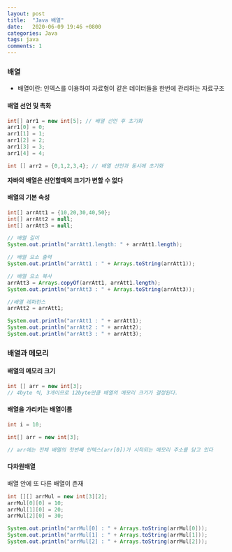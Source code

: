 ```yaml
---
layout: post
title:  "Java 배열"
date:   2020-06-09 19:46 +0800
categories: Java
tags: java
comments: 1
---
```


### 배열

- 배열이란: 인덱스를 이용하여 자료형이 같은 데이터들을 한번에 관리하는 자료구조

#### 배열 선언 및 촉화

```java
int[] arr1 = new int[5]; // 배열 선언 후 초기화
arr1[0] = 0;
arr1[1] = 1;
arr1[2] = 2;
arr1[3] = 3;
arr1[4] = 4;

int [] arr2 = {0,1,2,3,4}; // 배열 선언과 동시에 초기화
```

**자바의 배열은 선언할때의 크기가 변할 수 없다**

#### 배열의 기본 속성

```java
int[] arrAtt1 = {10,20,30,40,50};
int[] arrAtt2 = null;
int[] arrAtt3 = null;

// 배열 길이
System.out.println("arrAtt1.length: " + arrAtt1.length);

// 배열 요소 출력
System.out.println("arrAtt1 : " + Arrays.toString(arrAtt1));

// 배열 요소 복사
arrAtt3 = Arrays.copyOf(arrAtt1, arrAtt1.length);
System.out.println("arrAtt3 : " + Arrays.toString(arrAtt3));

//배열 레퍼런스
arrAtt2 = arrAtt1;

System.out.println("arrAtt1 : " + arrAtt1);
System.out.println("arrAtt2 : " + arrAtt2);
System.out.println("arrAtt3 : " + arrAtt3);

```

### 배열과 메모리

#### 배열의 메모리 크기

```java
int [] arr = new int[3];
// 4byte 씩, 3개이므로 12byte만큼 배열의 메모리 크기가 결정된다.

```

#### 배열을 가리키는 배열이름

```java
int i = 10; 

int[] arr = new int[3];

// arr에는 전체 배열의 첫번째 인텍스(arr[0])가 시작되는 메모리 주소를 담고 있다
```

#### 다차원배열

배열 안에 또 다른 배열이 존재

```java
int [][] arrMul = new int[3][2];
arrMul[0][0] = 10;
arrMul[1][0] = 20;
arrMul[2][0] = 30;

System.out.println("arrMul[0] : " + Arrays.toString(arrMul[0]));
System.out.println("arrMul[1] : " + Arrays.toString(arrMul[1]));
System.out.println("arrMul[2] : " + Arrays.toString(arrMul[2]));

```